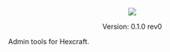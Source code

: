 <p style="text-align: center">
    <img src="http://i.imgur.com/zyHEwrs.png"/>
</p>
<p style="text-align: center">
    Version: 0.1.0 rev0
</p>

<p style="text-align:justify">
Admin tools for Hexcraft.
</p>
